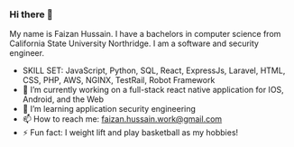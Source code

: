 ### Hi there 👋 
My name is Faizan Hussain. I have a bachelors in computer science from California State University Northridge. I am a software and security engineer.
- SKILL SET: JavaScript, Python, SQL, React, ExpressJs, Laravel, HTML, CSS, PHP, AWS, NGINX, TestRail, Robot Framework
- 🔭 I’m currently working on a full-stack react native application for IOS, Android, and the Web
- 🌱 I’m learning application security engineering
- 📫 How to reach me: faizan.hussain.work@gmail.com
- ⚡ Fun fact: I weight lift and play basketball as my hobbies!
